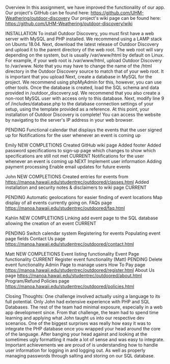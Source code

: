 Overview
In this assignment, we have improved the functionality of our app. 
Our project's GitHub can be found here: https://github.com/UHM-Weathering/outdoor-discovery
Our project's wiki page can be found here:
https://github.com/UHM-Weathering/outdoor-discovery/wiki

INSTALLATION
To install Outdoor Discovery, you must first have a web server with MySQL and PHP installed.  We recommend using a LAMP stack on Ubuntu 18.04.
Next, download the latest release of Outdoor Discovery and upload it to the parent directory of the web root.  The web root will vary depending on the system, but is usually /var/www/html by default on Linux.  For example, if your web root is /var/www/html, upload Outdoor Discovery to /var/www.  Note that you may have to change the name of the /html directory in the Outdoor Discovery source to match that of your web root.  It is important that you upload 
Next, create a database in MySQL for the project.  We recommend using phpMyAdmin for this, however, you can use other tools.  Once the database is created, load the SQL schema and data provided in /outdoor_discovery.sql.  We recommend that you also create a non-root MySQL user with access only to this database.
Next, modify line 9 of /includes/database.php to the database connection settings of your setup, using the template provided as a reference.
At this point, your installation of Outdoor Discovery is complete!  You can access the website by navigating to the server's IP address in your web browser.




PENDING
Functional calendar that displays the events that the user signed up for
Notifications for the user whenever an event is coming up

Emily
NEW COMPLETIONS
Created GitHub wiki page
Added footer
Added password specifications to sign-up page which changes to show which specifications are still not met
CURRENT
Notifications for the user whenever an event is coming up
NEXT
Implement user information
Adding payment processing
Enable email updates for future events


John
NEW COMPLETIONS
Created entries for events from https://manoa.hawaii.edu/studentrec/outdoored/classes.html
Added installation and security notes & disclaimers to wiki page
CURRENT


PENDING
Automatic geolocations for easier finding of event locations
Map display of all events currently going on.
FAQs page https://manoa.hawaii.edu/studentrec/outdoored/faq.html

Kahlin
NEW COMPLETIONS
Linking add event page to the SQL database allowing the creation of an event
CURRENT


PENDING
Switch calendar system
Registering for events
Populating event page fields
Contact Us page https://manoa.hawaii.edu/studentrec/outdoored/contact.html

Matt
NEW COMPLETIONS
Event listing functionality
Event Page functionality
CURRENT
Register event functionality (Matt)
PENDING
Delete event functionality
Admin Page to manage users 
How To Pay page https://manoa.hawaii.edu/studentrec/outdoored/register.html 
About Us page https://manoa.hawaii.edu/studentrec/outdoored/about.html
Program/Refund Policies page https://manoa.hawaii.edu/studentrec/outdoored/policies.html




Closing Thoughts:
	One challenge involved actually using a language to its full potential. Only John had extensive experience with PHP and SQL Databases. The rest of the team had minimal exposure, especially in a web app development since. From that challenge, the team had to spend time learning and applying what John taught us into our respective dev scenarios. 
	One of the biggest surprises was really how easy it was to integrate the PHP database once you wrapped your head around the core of the language. After banging your head against and looking at the sometimes ugly formatting it made a lot of sense and was easy to integrate.
	Important achievements we are proud of is understanding how to handle user information for logging in and logging out. As well as properly managing passwords through salting and storing on our SQL database.
